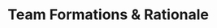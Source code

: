 # **Team Formations & Rationale**


<!-- #### **Team A: The Night Owl Innovators (Kept)**
*   **Members:** Dilmi, Aroush, Sachin, Iida
*   **Rationale:** This team was kept because it forms a perfect **Night Owl** unit. All four members do their best work late, ensuring their schedules are perfectly synchronized for collaboration. The group is led by **Dilmi** (Leader/Problem-Solver), who provides a strong technical anchor. The team is a creative powerhouse, with three members (Aroush, Sachin, Iida) identifying as "Creative," and is kept positive by **Aroush's** "Morale Booster" focus.

#### **Team B: The Adaptable Powerhouse (Kept)**
*   **Members:** Melkamu, Sailesh, Juyin, Rui
*   **Rationale:** This team was kept for its exceptional versatility and strong leadership. **Melkamu** is a universal leader who can guide and motivate any team composition. The entire group shares an **Adaptable** schedule, making them highly flexible. The team is also technically complete, with **Full-Stack** (Melkamu, Sailesh), **UI/UX** (Juyin), and **Backend** (Rui) skills all represented.

#### **Team C: The Night Owl Tech Trio (Kept)**
*   **Members:** Puntawat, Hathadura, Kumudu
*   **Rationale:** This team was kept because it functions as a perfect, self-contained technical unit. All three members are **Night Owls**, ensuring seamless scheduling. Their skills are perfectly complementary: **Puntawat** and **Hathadura** are both **Backend** specialists, while **Kumudu** is a **UI/UX** specialist. This allows them to function as a dedicated feature crew, building the logic and the interface in lockstep.

#### **Team D: The High-Collaboration Creatives (Kept)**
*   **Members:** Tamseela, Roshini, Olga
*   **Rationale:** This trio was kept because it is built for proactive communication and creative brainstorming. **Tamseela** is a **"High-Touch Collaboration"** Leader, meaning she naturally drives frequent check-ins and group work. This is a perfect match for **Roshini** and **Olga**, who are both primary "Creatives" with a "Healthy Mix" style. This team is designed to generate and refine ideas together.

#### **Team E: The Structured Independents**
*   **Members:** Wang, Roberto, Zongru, Twe He
*   **Rationale:** This team is intentionally structured to maximize the potential of its "Independent Work" members. It is led by **Wang**, a "Night Owl" Leader who also prefers to work independently and is thus perfectly suited to set clear goals and trust his team to execute. The three other members (**Roberto**, **Zongru**, **Twe He**) can work autonomously without friction, knowing their leader understands their workflow. The team is technically balanced with Full-Stack, UI/UX, and another Full-Stack developer.

#### **Team F: The Early Bird Leadership Core**
*   **Members:** Sandip, Ngoc, Taysa Vieira, Chun
*   **Rationale:** This is a powerhouse of leadership and productivity. All four members are **Early Birds**, creating a team that will start each day strong and aligned. The group contains three primary **Leaders** (Sandip, Ngoc, Taysa), making them a highly autonomous and decisive unit. Their shared "Healthy Mix" collaboration style and strong Full-Stack/Backend technical skills make them capable of tackling the project's most complex architectural challenges.

#### **Team G: The High-Touch Design Duo**
*   **Members:** Swostika, Hoang, THANH HONG, Nhut
*   **Rationale:** This team is built around a core of proactive communicators and UI specialists. **Swostika** (Leader/Creative) and **Hoang** (Problem-Solver) provide a powerful UI/Backend duo. Crucially, **Hoang's** "High-Touch" style will drive collaboration, which is a great match for the "Healthy Mix" preference of the others. The team is led by two super-leaders, **Swostika** and **THANH HONG**, and possesses a strong UI focus with two dedicated specialists (**Swostika**, **Nhut**).

#### **Team H: The Cohesive Creative Unit**
*   **Members:** Unai San, Jiya Kanhirathan, Chandina, Hoang
*   **Rationale:** This team is designed for a positive, creative, and collaborative workflow. It is led by **Unai San**, a Leader who is also a primary "Creative." He is paired with another strong "Creative" and "Morale Booster," **Jiya Kanhirathan**. The team's social glue is **Chandina**, a primary "Morale Booster," ensuring a supportive environment. The team's work style is balanced, with two "Independent" workers whose potential for isolation is mitigated by the highly collaborative and positive influence of the other members. 

--------
## Morning
----------

#### **Team A: The High-Collaboration Core**
*   **Members:** Tamseela, Hoang, Roshini, Olga
*   **Rationale:** This team is built around a powerful and rare foundation: a shared preference for a **High-Touch Collaboration** style from its core members.
    *   **Leadership & Workflow:** **Tamseela** (Leader/Creative) and **Hoang** (Problem-Solver) both chose "High-Touch," meaning they thrive on frequent check-ins and pair programming. This proactive communication style will drive the team forward. **Roshini** and **Olga**, with their "Healthy Mix" preference, will integrate perfectly into this communicative environment.
    *   **Dynamic Roles:** The team is perfectly balanced. Tamseela provides leadership, Hoang brings a problem-solving focus, and **Roshini** and **Olga** contribute a double-dose of "Creative" energy, with Roshini also acting as a Morale Booster.
    *   **Technical Skills:** With three **Full-Stack** members and a dedicated **UI/UX** specialist (Roshini), this team has exceptional technical flexibility to build a complete product collaboratively.

#### **Team B: The Early Bird Leadership**
*   **Members:** Sandip, Ngoc, Swostika, Chun
*   **Rationale:** This team's primary strength is its perfectly synchronized **Early Bird** schedule. All four members are most productive in the morning, which will make scheduling meetings and collaborative sessions effortless.
    *   **Leadership & Workflow:** This is a leadership-rich team, with **Sandip**, **Ngoc**, and **Swostika** all identifying as primary Leaders. This creates a highly autonomous and proactive group. Their shared "Healthy Mix" collaboration style ensures a balanced workflow.
    *   **Dynamic Roles:** The team covers all bases at a high level. They have multiple Problem-Solvers (Sandip, Ngoc), a dedicated Creative (Swostika), and two Morale Boosters (Ngoc, Chun).
    *   **Technical Skills:** With three **Full-Stack** members and a dedicated **UI/UX** specialist (Swostika), they have the skills to tackle any aspect of the project.

#### **Team C: The Night Owl Independents**
*   **Members:** Wang, Unai San, Twe He, Jiya Kanhirathan
*   **Rationale:** This team is uniquely cohesive due to a shared set of specific preferences: they are all **Night Owls** who prefer an **Independent Work** style. This means they will thrive by dividing tasks, working autonomously during their peak late-night hours, and then syncing up effectively.
    *   **Leadership & Workflow:** With two strong leaders, **Wang** (Leader/Problem-Solver) and **Unai San** (Leader/Creative), the team has clear direction. Their shared independent style means they will respect each other's focus time without a lack of communication being perceived as a problem.
    *   **Dynamic Roles:** The team has a perfect balance of primary roles: Leader, Problem-Solver (Twe He), Creative (Jiya), and Morale Booster (Jiya).
    *   **Technical Skills:** The team has a strong technical foundation with two **Full-Stack** members (Wang, Twe He) and two **UI/UX** specialists (Unai San, Jiya).

#### **Team D: The Night Owl Collaborators**
*   **Members:** Dilmi, Aroush, Sachin, POORNIMA
*   **Rationale:** This team contrasts with Team C by combining a **Night Owl** schedule with a more collaborative **"Healthy Mix"** workflow. They are built for productive and creative late-night sessions.
    *   **Leadership & Workflow:** **Dilmi** provides clear leadership with a focus on problem-solving from the backend. The rest of the team's collaborative nature will ensure that ideas are shared freely during their work time.
    *   **Dynamic Roles:** This is a highly creative and positive team. **Aroush** and **POORNIMA** are both primary Creatives and Morale Boosters, ensuring a constant flow of new ideas and a great team atmosphere, balanced by the problem-solving focus from **Dilmi** and **Sachin**.
    *   **Technical Skills:** This team is a technical powerhouse, with three versatile **Full-Stack** members and a dedicated **Backend** specialist (Dilmi).

#### **Team E: The Adaptable Problem-Solvers**
*   **Members:** Melkamu, Sailesh, Juyin, Rui
*   **Rationale:** This team is defined by its adaptability and strong problem-solving orientation. All members are "Adaptable," allowing them to flex their schedule to meet any deadline.
    *   **Leadership & Workflow:** **Melkamu** is a universal leader, covering the Leader, Problem-Solver, and Morale Booster roles. He is well-equipped to manage the team's workflow, which includes one "Independent" member (**Rui**) balanced by three "Healthy Mix" collaborators.
    *   **Dynamic Roles:** The team is built to tackle challenges, with three primary Problem-Solvers (Melkamu, Sailesh, Rui). This is balanced by a dedicated Creative (**Juyin**) and two Morale Boosters (Melkamu, Sailesh).
    *   **Technical Skills:** They have a perfect technical split, with two **Full-Stack** members (Melkamu, Sailesh), a **UI/UX** specialist (Juyin), and a **Backend** specialist (Rui).

#### **Team F: The Structured Independents**
*   **Members:** THANH HONG, Roberto, Zongru, Chandina
*   **Rationale:** This team is specifically structured to get the best out of its "Independent Work" members by pairing them with a highly engaged leader and a dedicated morale booster.
    *   **Leadership & Workflow:** **THANH HONG** is an all-rounder leader who excels in all four dynamic roles. This makes him the perfect person to provide structure and clear tasks for the two independent workers, **Roberto** and **Zongru**. **Chandina**, as the primary Morale Booster, will ensure the team stays connected and cohesive.
    *   **Dynamic Roles:** The roles are intentionally balanced by the leader and morale booster to support the two focused problem-solvers.
    *   **Technical Skills:** The team has a strong technical base with two **Full-Stack** members, a **UI/UX** specialist (Zongru), and the leader's ability to fill any gap.

#### **Team G: The Backend Leadership Trio**
*   **Members:** Taysa Vieira, Hoang, Nhut
*   **Rationale:** This is a small, senior, and highly focused team designed for execution.
    *   **Leadership & Workflow:** **Taysa** provides clear leadership with a "Healthy Mix" style, which works well with the "High-Touch" preference of **Hoang** and the "Independent" preference of **Nhut**. Taysa can facilitate group sessions for Hoang while setting clear, independent goals for Nhut.
    *   **Dynamic Roles:** The team is well-balanced with a Leader/Morale Booster (Taysa), a Problem-Solver (Hoang), and a Creative (Nhut).
    *   **Technical Skills:** They have a very clear technical purpose, with two dedicated **Backend** specialists (Taysa, Hoang) and a **UI/UX** specialist (Nhut) to design the interfaces for their logic.

#### **Team H: The Night Owl Tech Trio**
*   **Members:** Puntawat, Hathadura, Kumudu
*   **Rationale:** This trio forms a technically perfect and schedule-aligned unit.
    *   **Leadership & Workflow:** As a small team of three **Night Owls**, communication and scheduling will be simple and direct. While there isn't a primary "Leader," the roles are so well-defined that they can operate as a collaborative, flat structure.
    *   **Dynamic Roles:** The team dynamics are perfectly balanced: **Puntawat** is the Problem-Solver/Creative, **Hathadura** is the Morale Booster, and **Kumudu** is the Creative/Morale Booster.
    *   **Technical Skills:** Their technical skills are perfectly complementary. They have two **Backend** specialists (Puntawat, Hathadura) to build the engine and one **UI/UX** specialist (Kumudu) to build the chassis, making them a complete and self-sufficient product team.

-->